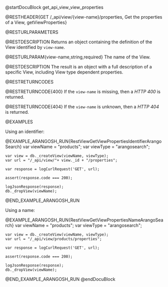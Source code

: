 @startDocuBlock get_api_view_view_properties

@RESTHEADER{GET /_api/view/{view-name}/properties, Get the properties of a View, getViewProperties}

@RESTURLPARAMETERS

@RESTDESCRIPTION
Returns an object containing the definition of the View identified by `view-name`.

@RESTURLPARAM{view-name,string,required}
The name of the View.

@RESTDESCRIPTION
The result is an object with a full description of a specific View, including
View type dependent properties.

@RESTRETURNCODES

@RESTRETURNCODE{400}
If the `view-name` is missing, then a *HTTP 400* is returned.

@RESTRETURNCODE{404}
If the `view-name` is unknown, then a *HTTP 404* is returned.

@EXAMPLES

Using an identifier:

@EXAMPLE_ARANGOSH_RUN{RestViewGetViewPropertiesIdentifierArangoSearch}
    var viewName = "products";
    var viewType = "arangosearch";

    var view = db._createView(viewName, viewType);
    var url = "/_api/view/"+ view._id + "/properties";

    var response = logCurlRequest('GET', url);

    assert(response.code === 200);

    logJsonResponse(response);
    db._dropView(viewName);
@END_EXAMPLE_ARANGOSH_RUN

Using a name:

@EXAMPLE_ARANGOSH_RUN{RestViewGetViewPropertiesNameArangoSearch}
    var viewName = "products";
    var viewType = "arangosearch";

    var view = db._createView(viewName, viewType);
    var url = "/_api/view/products/properties";

    var response = logCurlRequest('GET', url);

    assert(response.code === 200);

    logJsonResponse(response);
    db._dropView(viewName);
@END_EXAMPLE_ARANGOSH_RUN
@endDocuBlock
